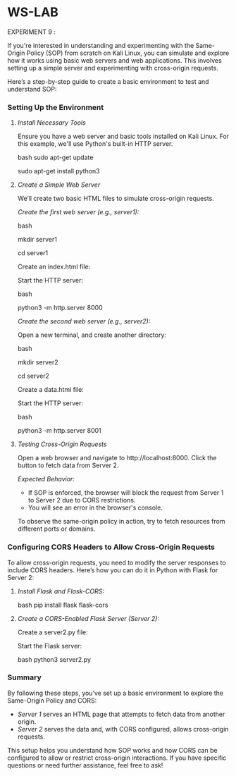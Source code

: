 # WS-LAB
EXPERIMENT 9 :

If you're interested in understanding and experimenting with the Same-Origin Policy (SOP) from scratch on Kali Linux, you can simulate and explore how it works using basic web servers and web applications. This involves setting up a simple server and experimenting with cross-origin requests.

Here’s a step-by-step guide to create a basic environment to test and understand SOP:

### Setting Up the Environment

1. *Install Necessary Tools*

   Ensure you have a web server and basic tools installed on Kali Linux. For this example, we'll use Python's built-in HTTP server.

   bash
   sudo apt-get update
   
   sudo apt-get install python3
   

3. *Create a Simple Web Server*

   We’ll create two basic HTML files to simulate cross-origin requests.

   *Create the first web server (e.g., server1):*

   bash
   
   mkdir server1
   
   cd server1
   

   Create an index.html file:


                   

   Start the HTTP server:

   bash
   
   python3 -m http.server 8000
   

   *Create the second web server (e.g., server2):*

   Open a new terminal, and create another directory:

   bash
   
   mkdir server2
   
   cd server2
   

   Create a data.html file:

   
   

   Start the HTTP server:

   bash
   
   python3 -m http.server 8001
   

5. *Testing Cross-Origin Requests*

   Open a web browser and navigate to http://localhost:8000. Click the button to fetch data from Server 2. 

   *Expected Behavior:*

   - If SOP is enforced, the browser will block the request from Server 1 to Server 2 due to CORS restrictions.
   - You will see an error in the browser's console.

   To observe the same-origin policy in action, try to fetch resources from different ports or domains.

### Configuring CORS Headers to Allow Cross-Origin Requests

To allow cross-origin requests, you need to modify the server responses to include CORS headers. Here’s how you can do it in Python with Flask for Server 2:

1. *Install Flask and Flask-CORS:*

   bash
   pip install flask flask-cors
   

2. *Create a CORS-Enabled Flask Server (Server 2):*

   Create a server2.py file:

  
  

   Start the Flask server:

   bash
   python3 server2.py
   

### Summary

By following these steps, you’ve set up a basic environment to explore the Same-Origin Policy and CORS:

- *Server 1* serves an HTML page that attempts to fetch data from another origin.
- *Server 2* serves the data and, with CORS configured, allows cross-origin requests.

This setup helps you understand how SOP works and how CORS can be configured to allow or restrict cross-origin interactions. If you have specific questions or need further assistance, feel free to ask!
